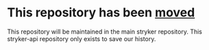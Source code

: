 # This repository has been [moved](https://github.com/stryker-mutator/stryker)
This repository will be maintained in the main stryker repository. This stryker-api repository only exists to save our history.